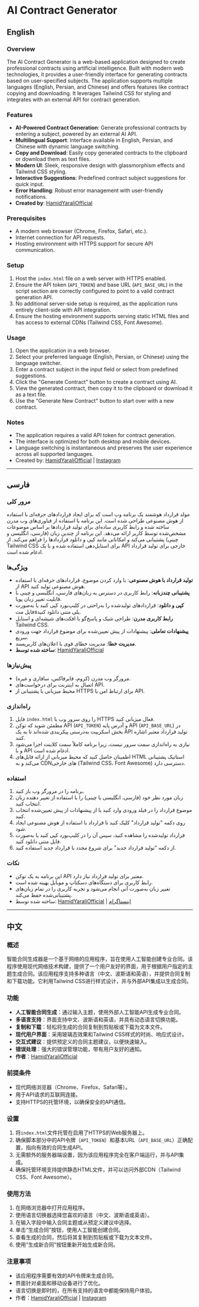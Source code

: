 # AI Contract Generator

## English

### Overview
The AI Contract Generator is a web-based application designed to create professional contracts using artificial intelligence. Built with modern web technologies, it provides a user-friendly interface for generating contracts based on user-specified subjects. The application supports multiple languages (English, Persian, and Chinese) and offers features like contract copying and downloading. It leverages Tailwind CSS for styling and integrates with an external API for contract generation.

### Features
- **AI-Powered Contract Generation**: Generate professional contracts by entering a subject, powered by an external AI API.
- **Multilingual Support**: Interface available in English, Persian, and Chinese with dynamic language switching.
- **Copy and Download**: Easily copy generated contracts to the clipboard or download them as text files.
- **Modern UI**: Sleek, responsive design with glassmorphism effects and Tailwind CSS styling.
- **Interactive Suggestions**: Predefined contract subject suggestions for quick input.
- **Error Handling**: Robust error management with user-friendly notifications.
- **Created by**: [HamidYaraliOfficial](https://github.com/HamidYaraliOfficial)

### Prerequisites
- A modern web browser (Chrome, Firefox, Safari, etc.).
- Internet connection for API requests.
- Hosting environment with HTTPS support for secure API communication.

### Setup
1. Host the `index.html` file on a web server with HTTPS enabled.
2. Ensure the API token (`API_TOKEN`) and base URL (`API_BASE_URL`) in the script section are correctly configured to point to a valid contract generation API.
3. No additional server-side setup is required, as the application runs entirely client-side with API integration.
4. Ensure the hosting environment supports serving static HTML files and has access to external CDNs (Tailwind CSS, Font Awesome).

### Usage
1. Open the application in a web browser.
2. Select your preferred language (English, Persian, or Chinese) using the language switcher.
3. Enter a contract subject in the input field or select from predefined suggestions.
4. Click the "Generate Contract" button to create a contract using AI.
5. View the generated contract, then copy it to the clipboard or download it as a text file.
6. Use the "Generate New Contract" button to start over with a new contract.

### Notes
- The application requires a valid API token for contract generation.
- The interface is optimized for both desktop and mobile devices.
- Language switching is instantaneous and preserves the user experience across all supported languages.
- Created by: [HamidYaraliOfficial](https://github.com/HamidYaraliOfficial) | [Instagram](https://www.instagram.com/hamidyaraliofficial?igsh=MWpxZjhhMHZuNnlpYQ==)

---

## فارسی

### مرور کلی
مولد قرارداد هوشمند یک برنامه وب است که برای ایجاد قراردادهای حرفه‌ای با استفاده از هوش مصنوعی طراحی شده است. این برنامه با استفاده از فناوری‌های وب مدرن ساخته شده و رابط کاربری ساده‌ای برای تولید قراردادها بر اساس موضوعات مشخص‌شده توسط کاربر ارائه می‌دهد. این برنامه از چندین زبان (فارسی، انگلیسی و چینی) پشتیبانی می‌کند و امکاناتی مانند کپی و دانلود قراردادها را فراهم می‌کند. از Tailwind CSS برای استایل‌دهی استفاده شده و با یک API خارجی برای تولید قرارداد ادغام شده است.

### ویژگی‌ها
- **تولید قرارداد با هوش مصنوعی**: با وارد کردن موضوع، قراردادهای حرفه‌ای با استفاده از API هوش مصنوعی تولید کنید.
- **پشتیبانی چندزبانه**: رابط کاربری در دسترس به زبان‌های فارسی، انگلیسی و چینی با قابلیت تغییر زبان پویا.
- **کپی و دانلود**: قراردادهای تولیدشده را به‌راحتی در کلیپ‌بورد کپی کنید یا به‌صورت فایل متទیلی متنی دانلود کنید.
- **رابط کاربری مدرن**: طراحی شیک و پاسخ‌گو با افکت‌های شیشه‌ای و استایل Tailwind CSS.
- **پیشنهادات تعاملی**: پیشنهادات از پیش تعیین‌شده برای موضوع قرارداد جهت ورودی سریع.
- **مدیریت خطا**: مدیریت خطای قوی با اعلان‌های کاربرپسند.
- **ساخته شده توسط**: [HamidYaraliOfficial](https://github.com/HamidYaraliOfficial)

### پیش‌نیازها
- مرورگر وب مدرن (کروم، فایرفاکس، سافاری و غیره).
- اتصال به اینترنت برای درخواست‌های API.
- محیط میزبانی با پشتیبانی از HTTPS برای ارتباط امن با API.

### راه‌اندازی
1. فایل `index.html` را روی سرور وب با HTTPS فعال میزبانی کنید.
2. مطمئن شوید که توکن API (`API_TOKEN`) و آدرس پایه API (`API_BASE_URL`) در بخش اسکریپت به‌درستی پیکربندی شده‌اند تا به یک API تولید قرارداد معتبر اشاره کنند.
3. نیازی به راه‌اندازی سمت سرور نیست، زیرا برنامه کاملاً سمت کلاینت اجرا می‌شود و با API ادغام شده است.
4. اطمینان حاصل کنید که محیط میزبانی از ارائه فایل‌های HTML استاتیک پشتیبانی می‌کند و به CDNهای خارجی (Tailwind CSS، Font Awesome) دسترسی دارد.

### استفاده
1. برنامه را در مرورگر وب باز کنید.
2. زبان مورد نظر خود (فارسی، انگلیسی یا چینی) را با استفاده از تغییر دهنده زبان انتخاب کنید.
3. موضوع قرارداد را در فیلد ورودی وارد کنید یا از پیشنهادات از پیش تعیین‌شده انتخاب کنید.
4. روی دکمه "تولید قرارداد" کلیک کنید تا قرارداد با استفاده از هوش مصنوعی ایجاد شود.
5. قرارداد تولیدشده را مشاهده کنید، سپس آن را در کلیپ‌بورد کپی کنید یا به‌صورت فایل متنی دانلود کنید.
6. از دکمه "تولید قرارداد جدید" برای شروع مجدد با قرارداد جدید استفاده کنید.

### نکات
- این برنامه به یک توکن API معتبر برای تولید قرارداد نیاز دارد.
- رابط کاربری برای دستگاه‌های دسکتاپ و موبایل بهینه شده است.
- تغییر زبان به‌صورت آنی انجام می‌شود و تجربه کاربری را در تمام زبان‌های پشتیبانی‌شده حفظ می‌کند.
- ساخته شده توسط: [HamidYaraliOfficial](https://github.com/HamidYaraliOfficial) | [اینستاگرام](https://www.instagram.com/hamidyaraliofficial?igsh=MWpxZjhhMHZuNnlpYQ==)

---

## 中文

### 概述
智能合同生成器是一个基于网络的应用程序，旨在使用人工智能创建专业合同。该程序使用现代网络技术构建，提供了一个用户友好的界面，用于根据用户指定的主题生成合同。该应用程序支持多种语言（中文、波斯语和英语），并提供合同复制和下载功能。它利用Tailwind CSS进行样式设计，并与外部API集成以生成合同。

### 功能
- **人工智能合同生成**：通过输入主题，使用外部人工智能API生成专业合同。
- **多语言支持**：界面支持中文、波斯语和英语，并具有动态语言切换功能。
- **复制和下载**：轻松将生成的合同复制到剪贴板或下载为文本文件。
- **现代用户界面**：采用玻璃态效果和Tailwind CSS样式的时尚、响应式设计。
- **交互式建议**：提供预定义的合同主题建议，以便快速输入。
- **错误处理**：强大的错误管理功能，带有用户友好的通知。
- **作者**：[HamidYaraliOfficial](https://github.com/HamidYaraliOfficial)

### 前提条件
- 现代网络浏览器（Chrome、Firefox、Safari等）。
- 用于API请求的互联网连接。
- 支持HTTPS的托管环境，以确保安全的API通信。

### 设置
1. 将`index.html`文件托管在启用了HTTPS的Web服务器上。
2. 确保脚本部分中的API令牌（`API_TOKEN`）和基本URL（`API_BASE_URL`）正确配置，指向有效的合同生成API。
3. 无需额外的服务器端设置，因为该应用程序完全在客户端运行，并与API集成。
4. 确保托管环境支持提供静态HTML文件，并可以访问外部CDN（Tailwind CSS、Font Awesome）。

### 使用方法
1. 在网络浏览器中打开应用程序。
2. 使用语言切换器选择您喜欢的语言（中文、波斯语或英语）。
3. 在输入字段中输入合同主题或从预定义建议中选择。
4. 单击“生成合同”按钮，使用人工智能创建合同。
5. 查看生成的合同，然后将其复制到剪贴板或下载为文本文件。
6. 使用“生成新合同”按钮重新开始生成新合同。

### 注意事项
- 该应用程序需要有效的API令牌来生成合同。
- 界面针对桌面和移动设备进行了优化。
- 语言切换是即时的，在所有支持的语言中都能保持用户体验。
- 作者：[HamidYaraliOfficial](https://github.com/HamidYaraliOfficial) | [Instagram](https://www.instagram.com/hamidyaraliofficial?igsh=MWpxZjhhMHZuNnlpYQ==)